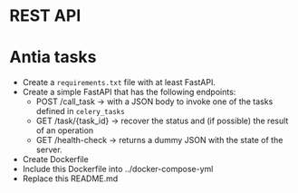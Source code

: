 # REST API

# Antia tasks

* Create a `requirements.txt` file with at least FastAPI.
* Create a simple FastAPI that has the following endpoints:
  * POST /call_task -> with a JSON body to invoke one of the tasks defined in `celery_tasks`
  * GET /task/{task_id} -> recover the status and (if possible) the result of an operation
  * GET /health-check -> returns a dummy JSON with the state of the server.
* Create Dockerfile
* Include this Dockerfile into ../docker-compose-yml
* Replace this README.md
